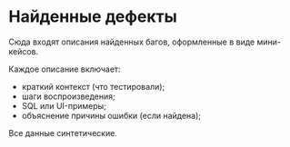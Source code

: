 # Найденные дефекты

Сюда входят описания найденных багов, оформленные в виде мини-кейсов.

Каждое описание включает:
- краткий контекст (что тестировали);
- шаги воспроизведения;
- SQL или UI-примеры;
- объяснение причины ошибки (если найдена);


Все данные синтетические.